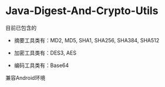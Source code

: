 # Java-Digest-And-Crypto-Utils #

目前已包含的

- 摘要工具类有：MD2, MD5, SHA1, SHA256, SHA384, SHA512

- 加密工具类有：DES3, AES

- 编码工具类有：Base64

兼容Android环境